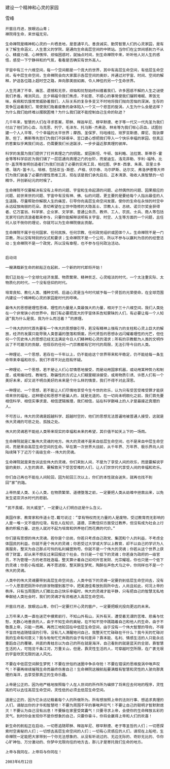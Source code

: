 建设一个精神和心灵的家园

雪峰


    开窗日月进，放眼远山青；
    禅院得生命，来世福无穷。

    生命禅院是精神和心灵的一片栖息地，是普通平凡、善良诚实、勤劳智慧人们的心灵家园，是有关了解生命涵义、人生意义的学院，是通向生命高层空间的中转站。当你们在尘世间感到力不从心、精疲力竭、心神憔悴、烦恼困惑时，就抽点时间，到生命禅院中来，听听他人对人生的感悟，感受一下宁静祥和的气氛，看看是否确实有世外高人。

    宇宙中有三十六维空间，每一个空间都是一个庞大的世界，其中有高层生命空间，有低层生命空间，有中层生命空间，生命禅院会向大家展示各层空间的奥妙，并通过对宇宙、时间、空间的解释，护送各位踏上超时空之路，奔向那美丽如画、令人神往的另一个生命世界。

    人生充满了不幸、痛苦、遗憾和无奈，烦恼和忧愁始终纠缠着我们，许多困惑不解的人生之谜使我们矛盾，难测风云、旦夕祸福令我们焦虑，不如意、不顺心的事常使我们辗转难眠、茶饭无味，疾病和饥饿常常威胁着我们，人际关系的复杂多变又不时地将我们抛向苦恼的深渊，生存的竞争压迫着我们，常使我们拖着疲惫的身体陷入一个又一个悲苦的旋涡，人生为什么会是这样？为什么我们始终难以摆脱困境？为什么我们就不能控制自己生命的轨迹？

    几千年来，智慧的人们在寻求答案，耶稣、释迦牟尼、穆罕默德、老子等一代又一代先圣为我们付出了他们的心血，马克思、列宁、毛泽东、托马斯·杰弗逊、林肯等为我们呕心沥血，试图创建一个人人平等、个个幸福的太平世界；摩西、圣保罗、玛哈维拉、琐罗亚斯德、摩尼、筏驮摩那、但丁、赛斯等先哲们为我们不辞艰辛、苦口婆心想把我们导入一个快乐幸福的家园，但真正的答案似乎离我们尚远，仍需要我们长途跋涉，一步步逼近那真理的彼岸。

    科学的发展为我们提供了打开真理之门的钥匙，爱因斯坦、牛顿、伽利略、法拉第、斯蒂芬·霍金等等科学巨匠为我们铺了一层层通向真理之门的台阶，而爱迪生、洛克菲勒、亨利·福特、比尔·盖茨等发明创造者们为我们创造了必要的实用工具，柏拉图、伊本·西拿、朱熹、亚里士多德、瑞内·笛卡儿、培根、包括亚当·斯密、卢梭、伏尔泰、马尔萨斯、达尔文、弗洛伊德等大师们为我们装备了必要的理性思维工具，现在该是我们承先启后、正本清源、吸收人类智慧的一切精华，开创新纪元的时候了。

    生命禅院不仅要解决有没有上帝的问题、宇宙和生命起源的问题、必然偶然的问题、因果报应的问题、前世来世的问题、宇宙中有没有神、佛、仙的问题，更主要的是要给每个人指出最佳的人生道路，尽量帮助你解脱人生的痛苦，引导你向高层生命空间发展，使你的生命在永恒的时空中永远绽放绚丽的花朵。恳切希望在尘世中隐修的大隐高士、宗教人士、总统、诺贝尔奖金获得者、亿万富翁、科学家、企业家、文学家、普通公务员、教师、工人、农民、士兵、商人等包括无家可归的流浪者都来参与，只要你能解释说明有关宇宙、时空、人生等方面的一个问题，且任何人驳不倒你的理论，你就可以为生命禅院做出贡献。

    生命禅院不属于任何国家、任何民族、任何宗教、任何政党组织或团体个人。生命禅院不是一门宗教，所以没有特别的仪式和要求；生命禅院不是一个公司，所以不参与以赢利为目的的经营活动；生命禅院不是一个政党，所以没有章程，也不参与任何政治活动。


    启动词

    一艘满载新生命的航船正在起航，一个新的时代即将开始！

    我们正处在一个全球化经济发展、物质繁荣、精神贫乏、心灵暗淡的时代，一个太注重实际、太物质化的时代，一个没有信仰的时代。

    培育良知、教化人类、播种文明、启迪心灵是当今时代赋予每一个贤哲的光荣使命，在全球范围内建设一个精神和心灵的家园是时代的呼唤。

    最伟大的思想是理性思维，理性的力量是人类最强大的力量，相对于三十六维空间，我们人类处在一个非常狭小的世界中，我们有必要把庞大的宇宙体系告知蒙昧的人们，有必要让每一个人知道“我为什么是我，我为什么而活着？”的原理。

    一个伟大的时代首先要有一个伟大的思想做引导，若没有精神上强有力的支柱和心灵上巨大的解放，经济的发展只能导致人类普遍的堕落和颓废。历代贤哲的思想永远闪耀着理性的光芒，但任何一个历史伟人的思想已经无法满足今日人们精神和心灵的渴求；所有的宗教都为人类的文明作出了不可磨灭的贡献，但现存的任何一门宗教都有它时代的局限，无法引导今日的人类。

    一种理论、一个思想，若存在一千年以上，仍不能给这个世界带来和平稳定，仍不能给每一条生命带来幸福和欢乐，我们不得不对此抱有怀疑。

    一种理论、一个思想，若不是让人们心甘情愿地接受，而是动用国家机器，或动用某种势力和制度，或用煽动性、教唆性、欺骗性的方式让人们糊里糊涂接受，或用物质引诱、许愿人们有一个美好未来，却又说不明白美好的未来是个什么样的情景，我们不得不对此深思。

    一种理论、一个思想，若不能让人们尽情地享受今生今世的欢乐，认为只有受苦受难受罪才能获得来世的福祉，这种理论和思想不是骗人的，就是无道的。在一切尚未明朗化之前，我们首先要相信科学、相信实事求是、相信逻辑推理，我们相信，站在科学巅峰上的人才是最接近真理的人。

    不可否认，伟大的灵魂是超越科学、超越时空的，他们的思想无法普遍地被普通人接受，这就是伟大灵魂的可悲之处、孤独之处。

    伟大的灵魂若不能给人类带来现实的幸福和未来的希望，其价值不如天上下的一场雨。

    生命禅院就是汇集伟大灵魂的地方。伟大的灵魂不是来自低层生命空间，也不是来自中层生命空间，而是来自高层生命空间的生命。早在第一次世界大战前，从千年界、万年界、极乐界向人间陆续降下了近万个高级生命--伟大的灵魂。

    生命禅院就是来告诉这些伟大的灵魂，你们来到人间，不是为了享受人间的欢乐，而是要解说宇宙的奥妙、人生的真谛、要解救天下受苦受难的人们，让人们世世代代享受人间的幸福和欢乐。

    你们自己再也不能在人间轮回，因为轮回三次以上，你们的本性就会迷失，就再也找不到回“家”的路。

    上帝热爱人类、关心人类，在物质繁荣、道德堕落之前，一定要把人类从劫难中拯救出来，以免发生诺亚洪水时代的悲剧。

    “民不畏威，则大威至”，一定要让人们明白这是什么含义。

    美国作家、教育家和传道士范.戴可说过：“享有特权而无力量的人是废物，受过教育而无影响的人是一堆一文不值的垃圾，有些人在知识、道德、宗教信仰方面受过教养，但没有成为社会上行善的积极力量，这些人就对不起为培育和供养他们而花费的代价。”

    你们是有思想的伟大灵魂，若你是个总统，你若只考虑自己政党、集团和个人的利益，不考虑全体国民的利益，你就不是个伟大的灵魂；你若受过大学或大学以上教育，却不以自己的学识为人类服务，整天为自己那点可怜的私利蝇营狗苟，你就不是一个伟大的灵魂；你若从这个世界上获得了财富，却从来不想反过来回报这个社会，你只是一个低下的灵魂；你若身为政府的一级官员，不为管理一方的老百姓造福，整天算计着自己如何升官发财、光宗耀祖，你也只是一个低下的灵魂；你若小有成就，再不思进取，整天醉生梦死，陶醉在声色犬马之中，你同样也不是一个伟大的灵魂。

    人类中的伟大灵魂要带到高层生命空间去，人类中低下的灵魂一定要扔到低层生命空间去，没有一个人愿意把厕所中的排泄物摆到客厅中，把美酒佳肴放到厕所中去，人尚且如此，何况上帝的秩序。只有当周围的人们都比自己快乐幸福时，伟大的灵魂才能平静，只有把自己的智慧无私地奉献给人类社会时，我们的灵魂才有资格进入高层生命空间。

    开窗日月进，放眼远山青，你们一定要打开心灵的窗户，一定要把眼光投向更远的未来。

    上万年来人类一直在迷茫中摸索前行，不知山外有山，天外有天，遭受着无谓的苦难、悲痛与忧愁，无数心地善良的人，由于不知生命的奥秘，在不知不觉中践踏着自己和他人的生命，由于不敬畏上帝，只能一而再、再而三地轮回在中低层生命空间，由于没有一个伟大智慧的导向，不得不盲目地追随错误的引导。没有几人清醒地问自己，我整天忙忙碌碌在干什么？我今天的忙碌对我的生命有何意义？我与匆匆忙忙奔跑的虫子有何差异？靠本能、名利、情感生活的人只能永远重蹈自己的覆辙，井底的青蛙总以为自己的所在就是海洋，自己看到的就是蓝天的全部，靠智慧生活的人，可饱览千条江河，万重关山，但是，靠灵性生活的人，可穿越时空所限，在广袤无垠的宇宙欣赏无限的迷人风光。

    不要在中低层空间醉生梦死！不要在世俗的迷圈中争杀夺抢！不要在错误的思维旋涡中唉声叹气！不要再继续摧残生命而最终伤害自己！生命禅院这艘航船要满载有智慧和灵性的人驶向那真理的海洋，去享受那真正的生命乐趣。

    上帝是公正的，因为他严格地按照每个人在人世间的所作所为编排了将来应去何地的程序，灵性高的可以去往高层生命空间，灵性低的必须去低层生命空间。

    道是公正的，因为它永远记载着每个人的所做所为。所有想按照上帝的法则行事、想追求真理的人们，请献出你的才华和智慧吧！不要为周围不平的事唉声叹气！不要让自己的聪明才智默默熄灭！不要认为自己没有出息！不要躲在家里受窝囊气！只要寻求上帝，会使你的生命释放五彩的灵气，到时你会发现你不是你想象的自己，只要你奋斗，你将会赢得上帝和人们的欢喜！

    新生命的航船正在启动，一切愿追随耶稣、释迦牟尼、穆罕默德、老子等圣哲的人们；一切愿探索时空奥秘的人们；一切想去高层生命空间的人们；一切有心灵感应的人们，请现在上船吧，生命禅院一定能把大家带到一个你无法想象的、从没有听说过的、无边无际的、奇妙无比的、令你心旷神怡、万分激动的、你梦中无限向往的地方去，那儿才是寄托我们生命的地方。

    上帝与我同在，上帝将与你同在！

    2003年6月12日



